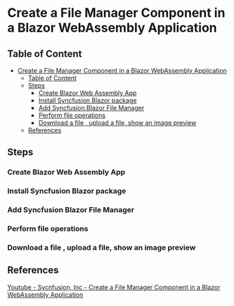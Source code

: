 # Create a File Manager Component in a Blazor WebAssembly Application
## Table of Content
- [Create a File Manager Component in a Blazor WebAssembly Application](#create-a-file-manager-component-in-a-blazor-webassembly-application)
  - [Table of Content](#table-of-content)
  - [Steps](#steps)
    - [Create Blazor Web Assembly App](#create-blazor-web-assembly-app)
    - [Install Syncfusion Blazor package](#install-syncfusion-blazor-package)
    - [Add Syncfusion Blazor File Manager](#add-syncfusion-blazor-file-manager)
    - [Perform file operations](#perform-file-operations)
    - [Download a file , upload a file, show an image preview](#download-a-file--upload-a-file-show-an-image-preview)
  - [References](#references)


## Steps
### Create Blazor Web Assembly App

### Install Syncfusion Blazor package
### Add Syncfusion Blazor File Manager
### Perform file operations
### Download a file , upload a file, show an image preview


## References
[Youtube - Sycnfusion, Inc - Create a File Manager Component in a Blazor WebAssembly Application][Create a File Manager Component in a Blazor WebAssembly Application]

[Create a File Manager Component in a Blazor WebAssembly Application]: https://www.youtube.com/watch?v=qcH3B8FTPao